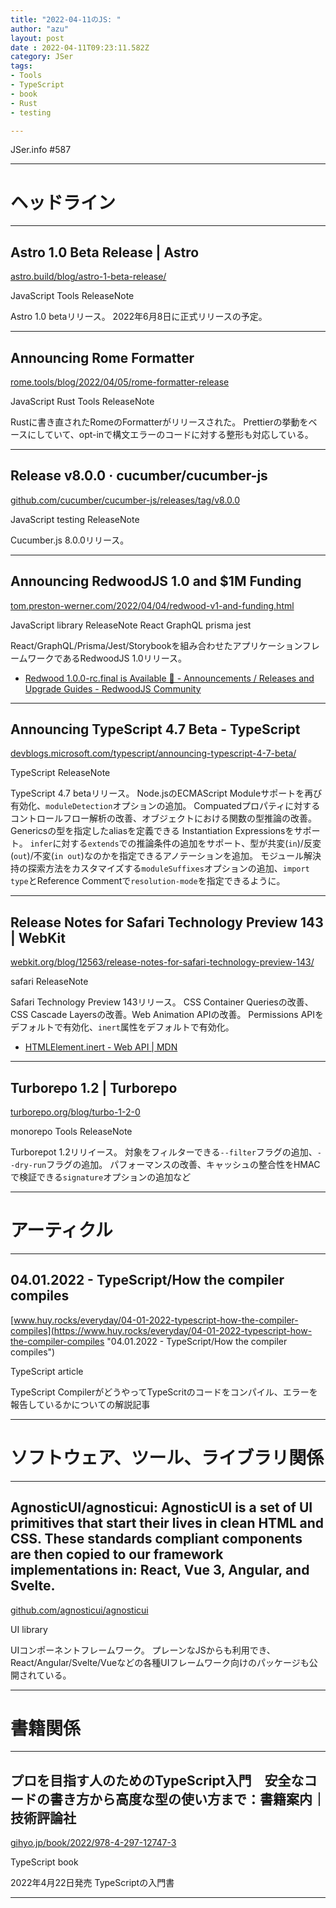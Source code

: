 ```yaml
---
title: "2022-04-11のJS: "
author: "azu"
layout: post
date : 2022-04-11T09:23:11.582Z
category: JSer
tags:
- Tools
- TypeScript
- book
- Rust
- testing

---
```


JSer.info #587

----

<h1 class="site-genre">ヘッドライン</h1>

----

## Astro 1.0 Beta Release | Astro
[astro.build/blog/astro-1-beta-release/](https://astro.build/blog/astro-1-beta-release/ "Astro 1.0 Beta Release | Astro")
<p class="jser-tags jser-tag-icon"><span class="jser-tag">JavaScript</span> <span class="jser-tag">Tools</span> <span class="jser-tag">ReleaseNote</span></p>

Astro 1.0 betaリリース。
2022年6月8日に正式リリースの予定。


----

## Announcing Rome Formatter
[rome.tools/blog/2022/04/05/rome-formatter-release](https://rome.tools/blog/2022/04/05/rome-formatter-release "Announcing Rome Formatter")
<p class="jser-tags jser-tag-icon"><span class="jser-tag">JavaScript</span> <span class="jser-tag">Rust</span> <span class="jser-tag">Tools</span> <span class="jser-tag">ReleaseNote</span></p>

Rustに書き直されたRomeのFormatterがリリースされた。
Prettierの挙動をベースにしていて、opt-inで構文エラーのコードに対する整形も対応している。


----

## Release v8.0.0 · cucumber/cucumber-js
[github.com/cucumber/cucumber-js/releases/tag/v8.0.0](https://github.com/cucumber/cucumber-js/releases/tag/v8.0.0 "Release v8.0.0 · cucumber/cucumber-js")
<p class="jser-tags jser-tag-icon"><span class="jser-tag">JavaScript</span> <span class="jser-tag">testing</span> <span class="jser-tag">ReleaseNote</span></p>

Cucumber.js 8.0.0リリース。


----

## Announcing RedwoodJS 1.0 and $1M Funding
[tom.preston-werner.com/2022/04/04/redwood-v1-and-funding.html](https://tom.preston-werner.com/2022/04/04/redwood-v1-and-funding.html "Announcing RedwoodJS 1.0 and $1M Funding")
<p class="jser-tags jser-tag-icon"><span class="jser-tag">JavaScript</span> <span class="jser-tag">library</span> <span class="jser-tag">ReleaseNote</span> <span class="jser-tag">React</span> <span class="jser-tag">GraphQL</span> <span class="jser-tag">prisma</span> <span class="jser-tag">jest</span></p>

React/GraphQL/Prisma/Jest/Storybookを組み合わせたアプリケーションフレームワークであるRedwoodJS 1.0リリース。

- [Redwood 1.0.0-rc.final is Available 🚀 - Announcements / Releases and Upgrade Guides - RedwoodJS Community](https://community.redwoodjs.com/t/redwood-1-0-0-rc-final-is-available/2902 "Redwood 1.0.0-rc.final is Available 🚀 - Announcements / Releases and Upgrade Guides - RedwoodJS Community")

----

## Announcing TypeScript 4.7 Beta - TypeScript
[devblogs.microsoft.com/typescript/announcing-typescript-4-7-beta/](https://devblogs.microsoft.com/typescript/announcing-typescript-4-7-beta/ "Announcing TypeScript 4.7 Beta - TypeScript")
<p class="jser-tags jser-tag-icon"><span class="jser-tag">TypeScript</span> <span class="jser-tag">ReleaseNote</span></p>

TypeScript 4.7 betaリリース。
Node.jsのECMAScript Moduleサポートを再び有効化、`moduleDetection`オプションの追加。
Compuatedプロパティに対するコントロールフロー解析の改善、オブジェクトにおける関数の型推論の改善。Genericsの型を指定したaliasを定義できる Instantiation Expressionsをサポート。
`infer`に対する`extends`での推論条件の追加をサポート、型が共変(`in`)/反変(`out`)/不変(`in out`)なのかを指定できるアノテーションを追加。
モジュール解決持の探索方法をカスタマイズする`moduleSuffixes`オプションの追加、`import type`とReference Commentで`resolution-mode`を指定できるように。


----

## Release Notes for Safari Technology Preview 143 | WebKit
[webkit.org/blog/12563/release-notes-for-safari-technology-preview-143/](https://webkit.org/blog/12563/release-notes-for-safari-technology-preview-143/ "Release Notes for Safari Technology Preview 143 | WebKit")
<p class="jser-tags jser-tag-icon"><span class="jser-tag">safari</span> <span class="jser-tag">ReleaseNote</span></p>

Safari Technology Preview 143リリース。
CSS Container Queriesの改善、CSS Cascade Layersの改善。Web Animation APIの改善。
Permissions APIをデフォルトで有効化、`inert`属性をデフォルトで有効化。

- [HTMLElement.inert - Web API | MDN](https://developer.mozilla.org/ja/docs/Web/API/HTMLElement/inert "HTMLElement.inert - Web API | MDN")

----

## Turborepo 1.2 | Turborepo
[turborepo.org/blog/turbo-1-2-0](https://turborepo.org/blog/turbo-1-2-0 "Turborepo 1.2 | Turborepo")
<p class="jser-tags jser-tag-icon"><span class="jser-tag">monorepo</span> <span class="jser-tag">Tools</span> <span class="jser-tag">ReleaseNote</span></p>

Turborepot 1.2リリイース。
対象をフィルターできる`--filter`フラグの追加、`--dry-run`フラグの追加。
パフォーマンスの改善、キャッシュの整合性をHMACで検証できる`signature`オプションの追加など


----
<h1 class="site-genre">アーティクル</h1>

----

## 04.01.2022 - TypeScript/How the compiler compiles
[www.huy.rocks/everyday/04-01-2022-typescript-how-the-compiler-compiles](https://www.huy.rocks/everyday/04-01-2022-typescript-how-the-compiler-compiles "04.01.2022 - TypeScript/How the compiler compiles")
<p class="jser-tags jser-tag-icon"><span class="jser-tag">TypeScript</span> <span class="jser-tag">article</span></p>

TypeScript CompilerがどうやってTypeScritのコードをコンパイル、エラーを報告しているかについての解説記事


----
<h1 class="site-genre">ソフトウェア、ツール、ライブラリ関係</h1>

----

## AgnosticUI/agnosticui: AgnosticUI is a set of UI primitives that start their lives in clean HTML and CSS. These standards compliant components are then copied to our framework implementations in: React, Vue 3, Angular, and Svelte.
[github.com/agnosticui/agnosticui](https://github.com/agnosticui/agnosticui "AgnosticUI/agnosticui: AgnosticUI is a set of UI primitives that start their lives in clean HTML and CSS. These standards compliant components are then copied to our framework implementations in: React, Vue 3, Angular, and Svelte.")
<p class="jser-tags jser-tag-icon"><span class="jser-tag">UI</span> <span class="jser-tag">library</span></p>

UIコンポーネントフレームワーク。
プレーンなJSからも利用でき、React/Angular/Svelte/Vueなどの各種UIフレームワーク向けのパッケージも公開されている。


----
<h1 class="site-genre">書籍関係</h1>

----

## プロを目指す人のためのTypeScript入門　安全なコードの書き方から高度な型の使い方まで：書籍案内｜技術評論社
[gihyo.jp/book/2022/978-4-297-12747-3](https://gihyo.jp/book/2022/978-4-297-12747-3 "プロを目指す人のためのTypeScript入門　安全なコードの書き方から高度な型の使い方まで：書籍案内｜技術評論社")
<p class="jser-tags jser-tag-icon"><span class="jser-tag">TypeScript</span> <span class="jser-tag">book</span></p>

2022年4月22日発売
TypeScriptの入門書


----
